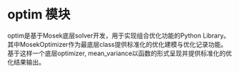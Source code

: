 # optim 模块

optim是基于Mosek底层solver开发，用于实现组合优化功能的Python Library。
其中MosekOptimizer作为最底层class提供标准化的优化建模与优化记录功能。
基于这样一个底层optimizer, mean_variance以函数的形式呈现并提供标准化的优化结果输出。

